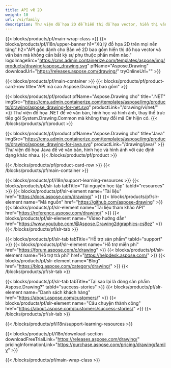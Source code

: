 ```yaml
---
title: API vẽ 2D
weight: 10
url: /vi/family
description: Thư viện đồ họa 2D để hiển thị đồ họa vector, hiển thị văn bản và lưu kết quả vẽ ở các định dạng tệp đồ họa thường được sử dụng
---
```


{{< blocks/products/pf/main-wrap-class >}}
{{< blocks/products/pf/i18n/upper-banner h1="Xử lý đồ họa 2D trên mọi nền tảng" h2="API gốc dành cho Bản vẽ 2D bao gồm hiển thị đồ họa vector và văn bản mà không cần bất kỳ sự phụ thuộc phần mềm nào." logoImageSrc="https://cms.admin.containerize.com/templates/aspose/img/products/drawing/aspose_drawing.svg" pfName="Aspose.Drawing" downloadUrl="https://releases.aspose.com/drawing/" tryOnlineUrl="" >}}

{{< blocks/products/pf/main-container >}}
{{< blocks/products/pf/product-card-row title="API mã cao Aspose.Drawing bao gồm" >}}

{{< blocks/products/pf/product pfName="Aspose.Drawing cho" title=".NET" imgSrc="https://cms.admin.containerize.com/templates/aspose/img/products/drawing/aspose_drawing-for-net.svg" productLink="/drawing/vi/net/" >}}
Thư viện đồ họa .NET để vẽ văn bản, hình học và hình ảnh, thay thế trực tiếp gói System.Drawing.Common mà không thay đổi mã C# hiện có.
{{< /blocks/products/pf/product >}}

{{< blocks/products/pf/product pfName="Aspose.Drawing cho" title="Java" imgSrc="https://cms.admin.containerize.com/templates/aspose/img/products/drawing/aspose_drawing-for-java.svg" productLink="/drawing/java/" >}}
Thư viện đồ họa Java để vẽ văn bản, hình học và hình ảnh với các định dạng khác nhau.
{{< /blocks/products/pf/product >}}

{{< /blocks/products/pf/product-card-row >}}
{{< /blocks/products/pf/main-container >}}

{{< blocks/products/pf/i18n/support-learning-resources >}}
{{< blocks/products/pf/slr-tab tabTitle="Tài nguyên học tập" tabId="resources" >}}
{{< blocks/products/pf/slr-element name="Tài liệu" href="https://docs.aspose.com/drawing/" >}}
{{< blocks/products/pf/slr-element name="Mã nguồn" href="https://github.com/aspose-drawing" >}}
{{< blocks/products/pf/slr-element name="Tài liệu tham khảo API" href="https://reference.aspose.com/drawing/" >}}
{{< blocks/products/pf/slr-element name="Video hướng dẫn" href="https://www.youtube.com/@Aspose.Drawing2dgraphics-cs8ez" >}}
{{< /blocks/products/pf/slr-tab >}}

{{< blocks/products/pf/slr-tab tabTitle="Hỗ trợ sản phẩm" tabId="support" >}}
{{< blocks/products/pf/slr-element name="Hỗ trợ miễn phí" href="https://forum.aspose.com/c/drawing" >}}
{{< blocks/products/pf/slr-element name="Hỗ trợ trả phí" href="https://helpdesk.aspose.com/" >}}
{{< blocks/products/pf/slr-element name="Blog" href="https://blog.aspose.com/category/drawing/" >}}
{{< /blocks/products/pf/slr-tab >}}

{{< blocks/products/pf/slr-tab tabTitle="Tại sao lại là dòng sản phẩm Aspose.Drawing?" tabId="success-stories" >}}
{{< blocks/products/pf/slr-element name="Danh sách khách hàng" href="https://about.aspose.com/customers/" >}}
{{< blocks/products/pf/slr-element name="Câu chuyện thành công" href="https://about.aspose.com/customers/success-stories/" >}}
{{< /blocks/products/pf/slr-tab >}}

{{< /blocks/products/pf/i18n/support-learning-resources >}}

{{< blocks/products/pf/i18n/download-section downloadFreeTrialLink="https://releases.aspose.com/drawing/" pricingInformationLink="https://purchase.aspose.com/pricing/drawing/family" >}}

{{< /blocks/products/pf/main-wrap-class >}}
